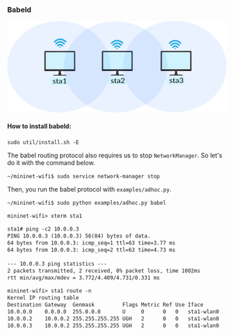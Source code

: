 ### Babeld

![Network topology](https://github.com/ramonfontes/wireless-mesh-book/blob/main/minimal-topo.png?raw=true)

#### How to install babeld: 

```sudo util/install.sh -E```


The babel routing protocol also requires us to stop ```NetworkManager```. So let's do it with the command below.

```
~/mininet-wifi$ sudo service network-manager stop
```

Then, you run the babel protocol with ```examples/adhoc.py```.

```
~/mininet-wifi$ sudo python examples/adhoc.py babel
```


```
mininet-wifi> xterm sta1
```

```
sta1# ping -c2 10.0.0.3
PING 10.0.0.3 (10.0.0.3) 56(84) bytes of data.
64 bytes from 10.0.0.3: icmp_seq=1 ttl=63 time=3.77 ms
64 bytes from 10.0.0.3: icmp_seq=2 ttl=63 time=4.73 ms

--- 10.0.0.3 ping statistics ---
2 packets transmitted, 2 received, 0% packet loss, time 1002ms
rtt min/avg/max/mdev = 3.772/4.409/4.731/0.331 ms
```


```
mininet-wifi> sta1 route -n
Kernel IP routing table
Destination Gateway  Genmask         Flags Metric Ref Use Iface
10.0.0.0    0.0.0.0  255.0.0.0       U     0      0   0   sta1-wlan0
10.0.0.2    10.0.0.2 255.255.255.255 UGH   2      0   0   sta1-wlan0
10.0.0.3    10.0.0.2 255.255.255.255 UGH   2      0   0   sta1-wlan0
```

